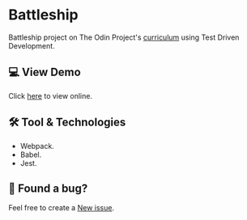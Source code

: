# Battleship

Battleship project on The Odin Project's [curriculum](https://www.theodinproject.com/lessons/node-path-javascript-battleship) using Test Driven Development.

## 💻 View Demo
Click [here](https://climaxmba.github.io/battleship) to view online.

## 🛠 Tool & Technologies
- Webpack.
- Babel.
- Jest.

## 🐛 Found a bug?

Feel free to create a [New issue](https://github.com/climaxmba/battleship/issues).
